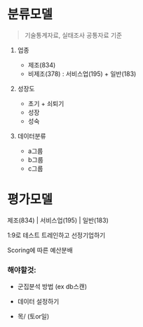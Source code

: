 # 분류모델

> 기술통계자료, 실태조사 공통자료 기준

1. 업종

   - 제조(834)  
   - 비제조(378) : 서비스업(195)  + 일반(183)

   

2. 성장도

   - 초기 + 쇠퇴기
   - 성장
   - 성숙



3. 데이터분류
   - a그룹
   - b그룹
   - c그룹



# 평가모델

제조(834)  | 서비스업(195) | 일반(183)

1:9로 테스트 트레인하고 선정기업하기

Scoring에 따른 예산분배





### 해야할것:

- 군집분석 방법 (ex db스캔)
- 데이터 설정하기

- 목/ (토or일)





